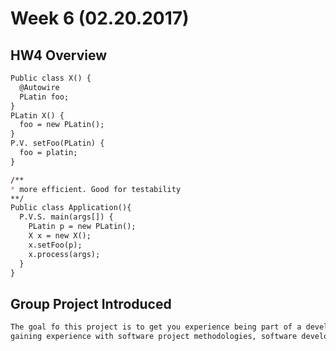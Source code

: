 # Week 6 (02.20.2017)
## HW4 Overview 
```markdown
Public class X() {
  @Autowire 
  PLatin foo;
}
PLatin X() {
  foo = new PLatin();
}
P.V. setFoo(PLatin) {
  foo = platin;
}

/**
* more efficient. Good for testability
**/
Public class Application(){
  P.V.S. main(args[]) {
    PLatin p = new PLatin();
    X x = new X();
    x.setFoo(p);
    x.process(args);
  }
}
```
## Group Project Introduced
```markdown
The goal fo this project is to get you experience being part of a development team as well as 
gaining experience with software project methodologies, software development techniques, and software testing
```
